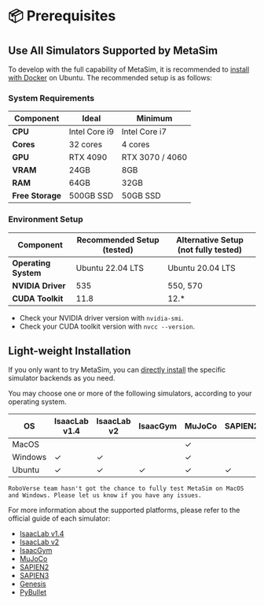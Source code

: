# 📦 Prerequisites

## Use All Simulators Supported by MetaSim

To develop with the full capability of MetaSim, it is recommended to [install with Docker](./docker.md) on Ubuntu. The recommended setup is as follows:

### System Requirements

| Component        | Ideal           | Minimum         |
|------------------|-----------------|-----------------|
| **CPU**          | Intel Core i9   | Intel Core i7   |
| **Cores**        | 32 cores        | 4 cores         |
| **GPU**          | RTX 4090        | RTX 3070 / 4060 |
| **VRAM**         | 24GB            | 8GB             |
| **RAM**          | 64GB            | 32GB            |
| **Free Storage** | 500GB SSD       | 50GB SSD        |

### Environment Setup

| Component           | Recommended Setup (tested) | Alternative Setup (not fully tested) |
|---------------------|----------------------------|----------------------------------|
| **Operating System** | Ubuntu 22.04 LTS          | Ubuntu 20.04 LTS                 |
| **NVIDIA Driver**    | 535                       | 550, 570                         |
| **CUDA Toolkit**     | 11.8                      | 12.*                             |

- Check your NVIDIA driver version with `nvidia-smi`.
- Check your CUDA toolkit version with `nvcc --version`.


## Light-weight Installation

If you only want to try MetaSim, you can [directly install](./installation.rst) the specific simulator backends as you need.

You may choose one or more of the following simulators, according to your operating system.

| OS      | IsaacLab v1.4 | IsaacLab v2 | IsaacGym | MuJoCo | SAPIEN2 | SAPIEN3 | Genesis | PyBullet |
|---------|---------------|-------------|----------|--------|---------|---------|---------|----------|
| MacOS   |               |             |          | ✓      |         | ✓       | ✓       |          |
| Windows | ✓             | ✓           |          | ✓      |         | ✓       | ✓       |          |
| Ubuntu  | ✓             | ✓           | ✓        | ✓      | ✓       | ✓       | ✓       | ✓        |

```{note}
RoboVerse team hasn't got the chance to fully test MetaSim on MacOS and Windows. Please let us know if you have any issues.
```

For more information about the supported platforms, please refer to the official guide of each simulator:
- [IsaacLab v1.4](https://isaac-sim.github.io/IsaacLab/v1.4.1/source/setup/installation/pip_installation.html)
- [IsaacLab v2](https://isaac-sim.github.io/IsaacLab/main/source/setup/installation/index.html)
- [IsaacGym](https://docs.robotsfan.com/isaacgym/install.html)
- [MuJoCo](https://mujoco.readthedocs.io/en/stable/python.html)
- [SAPIEN2](https://sapien.ucsd.edu/docs/latest/tutorial/basic/installation.html)
- [SAPIEN3](https://maniskill.readthedocs.io/en/latest/user_guide/getting_started/installation.html#system-support)
- [Genesis](https://genesis-world.readthedocs.io/en/latest/user_guide/overview/installation.html)
- [PyBullet](https://github.com/bulletphysics/bullet3)
